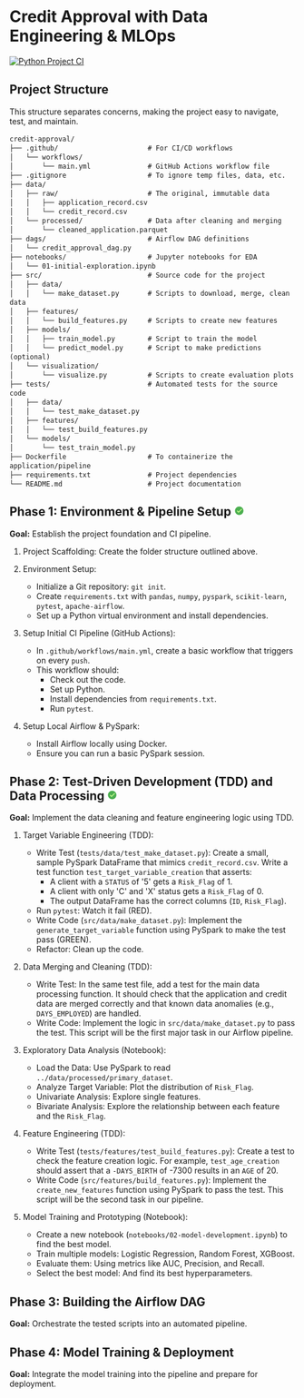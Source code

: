 # Credit Approval with Data Engineering & MLOps
[![Python Project CI](https://github.com/ava-ly/credit-approval/actions/workflows/main.yml/badge.svg?branch=main)](https://github.com/ava-ly/credit-approval/actions/workflows/main.yml)

## Project Structure

This structure separates concerns, making the project easy to navigate, test, and maintain.

```
credit-approval/
├── .github/                      # For CI/CD workflows
│   └── workflows/
│       └── main.yml              # GitHub Actions workflow file
├── .gitignore                    # To ignore temp files, data, etc.
├── data/
│   ├── raw/                      # The original, immutable data
│   │   ├── application_record.csv
│   │   └── credit_record.csv
│   └── processed/                # Data after cleaning and merging
│       └── cleaned_application.parquet
├── dags/                         # Airflow DAG definitions
│   └── credit_approval_dag.py
├── notebooks/                    # Jupyter notebooks for EDA
│   └── 01-initial-exploration.ipynb
├── src/                          # Source code for the project
│   ├── data/
│   │   └── make_dataset.py       # Scripts to download, merge, clean data
│   ├── features/
│   │   └── build_features.py     # Scripts to create new features
│   ├── models/
│   │   ├── train_model.py        # Script to train the model
│   │   └── predict_model.py      # Script to make predictions (optional)
│   └── visualization/
│       └── visualize.py          # Scripts to create evaluation plots
├── tests/                        # Automated tests for the source code
│   ├── data/
│   │   └── test_make_dataset.py
│   ├── features/
│   │   └── test_build_features.py
│   └── models/
│       └── test_train_model.py
├── Dockerfile                    # To containerize the application/pipeline
├── requirements.txt              # Project dependencies
└── README.md                     # Project documentation
```


## Phase 1: Environment & Pipeline Setup ![icon-url]

**Goal:** Establish the project foundation and CI pipeline.

1. Project Scaffolding: Create the folder structure outlined above.

2. Environment Setup:
    - Initialize a Git repository: `git init`.
    - Create `requirements.txt` with `pandas`, `numpy`, `pyspark`, `scikit-learn`, `pytest`, `apache-airflow`.
    - Set up a Python virtual environment and install dependencies.

3. Setup Initial CI Pipeline (GitHub Actions):
    - In `.github/workflows/main.yml`, create a basic workflow that triggers on every `push`.
    - This workflow should:
        - Check out the code.
        - Set up Python.
        - Install dependencies from `requirements.txt`.
        - Run `pytest`.
    
4. Setup Local Airflow & PySpark:
    - Install Airflow locally using Docker.
    - Ensure you can run a basic PySpark session.

## Phase 2: Test-Driven Development (TDD) and Data Processing ![icon-url]

**Goal:** Implement the data cleaning and feature engineering logic using TDD.

1. Target Variable Engineering (TDD):
    - Write Test (`tests/data/test_make_dataset.py`): Create a small, sample PySpark DataFrame that mimics `credit_record.csv`. Write a test function `test_target_variable_creation` that asserts:
        - A client with a `STATUS` of '5' gets a `Risk_Flag` of 1.
        - A client with only 'C' and 'X' status gets a `Risk_Flag` of 0.
        - The output DataFrame has the correct columns (`ID`, `Risk_Flag`).
    - Run `pytest`: Watch it fail (RED).
    - Write Code (`src/data/make_dataset.py`): Implement the `generate_target_variable` function using PySpark to make the test pass (GREEN).
    - Refactor: Clean up the code.

2. Data Merging and Cleaning (TDD):
    - Write Test: In the same test file, add a test for the main data processing function. It should check that the application and credit data are merged correctly and that known data anomalies (e.g., `DAYS_EMPLOYED`) are handled.
    - Write Code: Implement the logic in `src/data/make_dataset.py` to pass the test. This script will be the first major task in our Airflow pipeline.

3. Exploratory Data Analysis (Notebook):
    - Load the Data: Use PySpark to read `../data/processed/primary_dataset`.
    - Analyze Target Variable: Plot the distribution of `Risk_Flag`.
    - Univariate Analysis: Explore single features.
    - Bivariate Analysis: Explore the relationship between each feature and the `Risk_Flag`.

4. Feature Engineering (TDD):
    - Write Test (`tests/features/test_build_features.py`): Create a test to check the feature creation logic. For example, `test_age_creation` should assert that a `-DAYS_BIRTH` of -7300 results in an `AGE` of 20.
    - Write Code (`src/features/build_features.py`): Implement the `create_new_features` function using PySpark to pass the test. This script will be the second task in our pipeline.

5. Model Training and Prototyping (Notebook):
    - Create a new notebook (`notebooks/02-model-development.ipynb`) to find the best model.
    - Train multiple models: Logistic Regression, Random Forest, XGBoost.
    - Evaluate them: Using metrics like AUC, Precision, and Recall.
    - Select the best model: And find its best hyperparameters.

## Phase 3: Building the Airflow DAG

**Goal:** Orchestrate the tested scripts into an automated pipeline.


## Phase 4: Model Training & Deployment

**Goal:** Integrate the model training into the pipeline and prepare for deployment.

[icon-url]: https://github.com/ava-ly/credit-approval/blob/main/icon/ok-24.png?raw=true